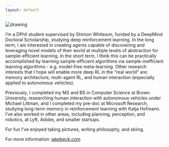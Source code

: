 ```yaml
---
layout: default
---
```


<img src="https://github.com/oxwhirl/home/blob/master/assets/img/jacob.png?raw=true" alt="drawing" class="portrait"/>

I’m a DPhil student supervised by Shimon Whiteson, funded by a DeepMind Doctoral Scholarship, studying deep reinforcement learning. In the long term, I am interested in creating agents capable of discovering and leveraging novel models of their world at multiple levels of abstraction for sample-efficient learning. In the short term, I think this can be practically accomplished by learning sample-efficient algorithms via sample-inefficient learning algorithms - e.g. model-free meta-learning. Other research interests that I hope will enable more deep RL in the “real world” are: memory architecture, multi-agent RL, and human interaction (especially applied to autonomous vehicles).

Previously, I completed my MS and BS in Computer Science at Brown University, researching human interaction with autonomous vehicles under Michael Littman, and I completed my pre-doc at Microsoft Research, studying long-term memory in reinforcement learning with Katja Hofmann. I’ve also worked in other areas, including planning, perception, and robotics, at Lyft, Adobe, and smaller startups.

For fun I’ve enjoyed taking pictures, writing philosophy, and skiing.

For more information: [jakebeck.com](http://jakebeck.com/)
